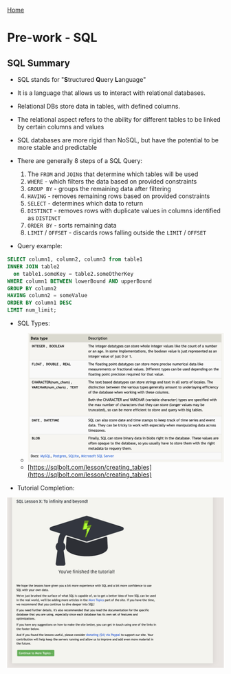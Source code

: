 [Home](../README.md)

# Pre-work - SQL

## SQL Summary

- SQL stands for "**S**tructured **Q**uery **L**anguage"
- It is a language that allows us to interact with relational databases.
- Relational DBs store data in tables, with defined columns.
- The relational aspect refers to the ability for different tables to be linked by certain columns and values
- SQL databases are more rigid than NoSQL, but have the potential to be more stable and predictable
- There are generally 8 steps of a SQL Query:

  1. The `FROM` and `JOIN`s that determine which tables will be used
  2. `WHERE` - which filters the data based on provided constraints
  3. `GROUP BY` - groups the remaining data after filtering
  4. `HAVING` - removes remaining rows based on provided constraints
  5. `SELECT` - determines which data to return
  6. `DISTINCT` - removes rows with duplicate values in columns identified as `DISTINCT`
  7. `ORDER BY` - sorts remaining data
  8. `LIMIT` / `OFFSET` - discards rows falling outside the `LIMIT` / `OFFSET`

- Query example:

```SQL
SELECT column1, column2, column3 from table1
INNER JOIN table2 
  on table1.someKey = table2.someOtherKey
WHERE column1 BETWEEN lowerBound AND upperBound
GROUP BY column2
HAVING column2 = someValue
ORDER BY column1 DESC
LIMIT num_limit;
```

- SQL Types:

  - ![SQL Types](../images/401-sql-types.png)
  - [https://sqlbolt.com/lesson/creating_tables](https://sqlbolt.com/lesson/creating_tables)

- Tutorial Completion:

![tutorial screenshot](../images/401-sql-lessons.png)
